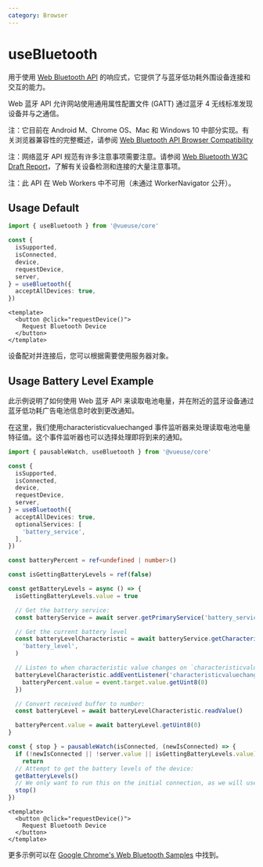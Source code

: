 ```yaml
---
category: Browser
---
```


# useBluetooth

用于使用 [Web Bluetooth API](https://developer.mozilla.org/en-US/docs/Web/API/Web_Bluetooth_API) 的响应式，它提供了与蓝牙低功耗外围设备连接和交互的能力。

Web 蓝牙 API 允许网站使用通用属性配置文件 (GATT) 通过蓝牙 4 无线标准发现设备并与之通信。

注：它目前在 Android M、Chrome OS、Mac 和 Windows 10 中部分实现。有关浏览器兼容性的完整概述，请参阅 [Web Bluetooth API Browser Compatibility](https://developer.mozilla.org/en-US/docs/Web/API/Web_Bluetooth_API#browser_compatibility) 

注：网络蓝牙 API 规范有许多注意事项需要注意。请参阅 [Web Bluetooth W3C Draft Report](https://webbluetoothcg.github.io/web-bluetooth/)，了解有关设备检测和连接的大量注意事项。  

注：此 API 在 Web Workers 中不可用（未通过 WorkerNavigator 公开）。

## Usage Default

```ts
import { useBluetooth } from '@vueuse/core'

const {
  isSupported,
  isConnected,
  device,
  requestDevice,
  server,
} = useBluetooth({
  acceptAllDevices: true,
})
```

```vue
<template>
  <button @click="requestDevice()">
    Request Bluetooth Device
  </button>
</template>
```

设备配对并连接后，您可以根据需要使用服务器对象。

## Usage Battery Level Example

此示例说明了如何使用 Web 蓝牙 API 来读取电池电量，并在附近的蓝牙设备通过蓝牙低功耗广告电池信息时收到更改通知。

在这里，我们使用characteristicvaluechanged 事件监听器来处理读取电池电量特征值。这个事件监听器也可以选择处理即将到来的通知。

```ts
import { pausableWatch, useBluetooth } from '@vueuse/core'

const {
  isSupported,
  isConnected,
  device,
  requestDevice,
  server,
} = useBluetooth({
  acceptAllDevices: true,
  optionalServices: [
    'battery_service',
  ],
})

const batteryPercent = ref<undefined | number>()

const isGettingBatteryLevels = ref(false)

const getBatteryLevels = async () => {
  isGettingBatteryLevels.value = true

  // Get the battery service:
  const batteryService = await server.getPrimaryService('battery_service')

  // Get the current battery level
  const batteryLevelCharacteristic = await batteryService.getCharacteristic(
    'battery_level',
  )

  // Listen to when characteristic value changes on `characteristicvaluechanged` event:
  batteryLevelCharacteristic.addEventListener('characteristicvaluechanged', (event) => {
    batteryPercent.value = event.target.value.getUint8(0)
  })

  // Convert received buffer to number:
  const batteryLevel = await batteryLevelCharacteristic.readValue()

  batteryPercent.value = await batteryLevel.getUint8(0)
}

const { stop } = pausableWatch(isConnected, (newIsConnected) => {
  if (!newIsConnected || !server.value || isGettingBatteryLevels.value)
    return
  // Attempt to get the battery levels of the device:
  getBatteryLevels()
  // We only want to run this on the initial connection, as we will use a event listener to handle updates:
  stop()
})
```

```vue
<template>
  <button @click="requestDevice()">
    Request Bluetooth Device
  </button>
</template>
```

更多示例可以在 [Google Chrome's Web Bluetooth Samples](https://googlechrome.github.io/samples/web-bluetooth/) 中找到。
